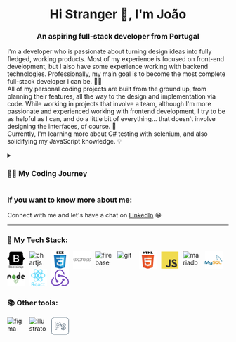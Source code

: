 <h1 align="center">Hi Stranger 👋, I'm João</h1>
<h3 align="center">An aspiring full-stack developer from Portugal</h3>

<p align="left">I'm a developer who is passionate about turning design ideas into fully fledged, working products. Most of my experience is focused on front-end development, but I also have some experience working with backend technologies. Professionally, my main goal is to become the most complete full-stack developer I can be. 👨‍💻 <br> All of my personal coding projects are built from the ground up, from planning their features, all the way to the design and implementation via code. While working in projects that involve a team, although I'm more passionate and experienced working with frontend development, I try to be as helpful as I can, and do a little bit of everything... that doesn't involve designing the interfaces, of course. 👀 <br> Currently, I'm learning more about C# testing with selenium, and also solidifying my JavaScript knowledge. 💡</p>

<details>
   <summary><h3>👨‍💻 My Coding Journey</h3></summary>
   <p>
     I started my coding journey in college. I enrolled in New Technologies of Communication, at the University of Aveiro. There, I was able to learn a lot about all the stages and facets of web development, throught a project based learning method, where I got to work with both the front-end side of development, as well as the back-end side of things. Thanks to this opportunity, I got to develop my skills as a JavaScript developer, along with multiple technologies and frameworks associated to it, such as React, Bootstrap, Node and Express. After completing my bachelors, I enrolled in a Masters in Communication Technologies, where I got to hone my skills even more, developing more projects following the same project based methodology. To finish my academic path, I got an opportunity to work in a research grant, where I developed a back-office platform to create, schedule and manage notifications for the TV ecosystem.
   Now, I'm currently working as a Site Reliability Engineer at Volkswagen Financial Services, where I get to work with, and learn more about, the lifecycle of the development and maintenance of market ready applications.
   </p>
</details>

<h3>If you want to know more about me: </h3>
<p>Connect with me and let's have a chat on <a href="https://linkedin.com/in/jo%c3%a3o-rangel-9b9517220" target="blank">LinkedIn</a> 😁</p>

---

<h3 align="left">🧰 My Tech Stack:</h3>
<p align="left"> 
  <img src="https://raw.githubusercontent.com/devicons/devicon/master/icons/bootstrap/bootstrap-plain-wordmark.svg" alt="bootstrap" width="40" height="40" style="padding-right: 10px;" align="left"/>  
  <img src="https://www.chartjs.org/media/logo-title.svg" alt="chartjs" width="40" height="40" style="padding-right: 10px;" align="left"/> 
  <img src="https://raw.githubusercontent.com/devicons/devicon/master/icons/css3/css3-original-wordmark.svg" alt="css3" width="40" height="40" style="padding-right: 10px;" align="left"/> 
  <img src="https://raw.githubusercontent.com/devicons/devicon/master/icons/express/express-original-wordmark.svg" alt="express" width="40" height="40" style="padding-right: 10px;" align="left"/> 
  <img src="https://www.vectorlogo.zone/logos/firebase/firebase-icon.svg" alt="firebase" width="40" height="40" style="padding-right: 10px;" align="left"/> 
  <img src="https://www.vectorlogo.zone/logos/git-scm/git-scm-icon.svg" alt="git" width="40" height="40" style="padding-right: 10px;" align="left"/> 
  <img src="https://raw.githubusercontent.com/devicons/devicon/master/icons/html5/html5-original-wordmark.svg" alt="html5" width="40" height="40" style="padding-right: 10px;" align="left"/> 
  <img src="https://raw.githubusercontent.com/devicons/devicon/master/icons/javascript/javascript-original.svg" alt="javascript" width="40" height="40" style="padding-right: 10px;" align="left"/> 
  <img src="https://www.vectorlogo.zone/logos/mariadb/mariadb-icon.svg" alt="mariadb" width="40" height="40" style="padding-right: 10px;" align="left"/> 
  <img src="https://raw.githubusercontent.com/devicons/devicon/master/icons/mysql/mysql-original-wordmark.svg" alt="mysql" width="40" height="40" style="padding-right: 10px;" align="left"/> 
  <img src="https://raw.githubusercontent.com/devicons/devicon/master/icons/nodejs/nodejs-original-wordmark.svg" alt="nodejs" width="40" height="40" style="padding-right: 10px;" align="left"/> 
  <img src="https://raw.githubusercontent.com/devicons/devicon/master/icons/react/react-original-wordmark.svg" alt="react" width="40" height="40" style="padding-right: 10px;" align="left"/> 
  <img src="https://raw.githubusercontent.com/devicons/devicon/master/icons/redux/redux-original.svg" alt="redux" width="40" height="40"/> 
</p>

<h3 align="left">📚 Other tools:</h3>
<p align="left"> 
  <img src="https://www.vectorlogo.zone/logos/figma/figma-icon.svg" alt="figma" width="40" height="40" style="padding-right: 10px;" align="left"/> 
  <img src="https://www.vectorlogo.zone/logos/adobe_illustrator/adobe_illustrator-icon.svg" alt="illustrator" width="40" height="40" style="padding-right: 10px;" align="left"/> 
  <img src="https://raw.githubusercontent.com/devicons/devicon/master/icons/photoshop/photoshop-line.svg" alt="photoshop" width="40" height="40"/> 
</p>
